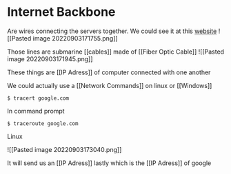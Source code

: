 # Internet Backbone
Are wires connecting the servers together. We could see it at this [website](https://www.submarinecablemap.com/)
![[Pasted image 20220903171755.png]]

Those lines are submarine [[cables]] made of [[Fiber Optic Cable]]
![[Pasted image 20220903171945.png]]

These things are [[IP Adress]] of computer connected with one another

We could actually use a [[Network Commands]] on linux or [[Windows]]
```shell
$ tracert google.com 
```
In command prompt

```shell
$ traceroute google.com
```
Linux

![[Pasted image 20220903173040.png]]

It will send us an [[IP Adress]] lastly which is the [[IP Adress]] of google
